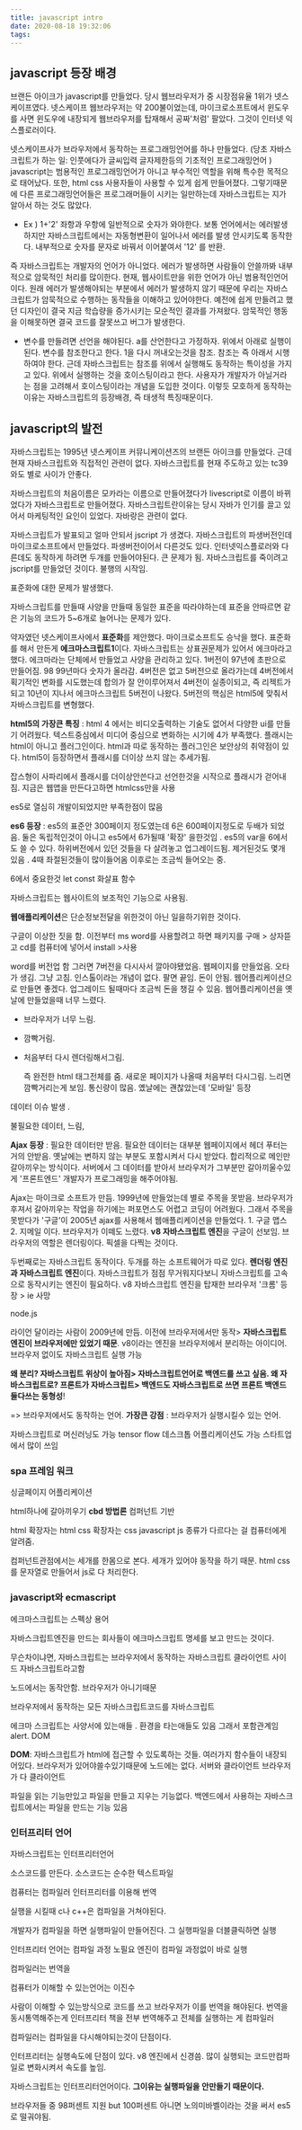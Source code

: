 ```yaml
---
title: javascript intro
date: 2020-08-18 19:32:06
tags:
---
```


## javascript 등장 배경

브랜든 아이크가 javascript를 만들었다. 당시 웹브라우저가 중 시장점유율 1위가 넷스케이프였다. 넷스케이프 웹브라우저는 약 200불이었는데, 마이크로소프트에서 윈도우를 사면 윈도우에 내장되게 웹브라우저를 탑재해서 공짜'처럼' 팔았다. 그것이 인터넷 익스플로러이다.

 넷스케이프사가 브라우저에서 동작하는 프로그래밍언어를 하나 만들었다. (당초 자바스크립트가 하는 일: 인풋에다가 글씨입력 글자제한등의 기초적인 프로그래밍언어 ) javascript는 범용적인 프로그래밍언어가 아니고 부수적인 역할을 위해 특수한 목적으로 태어났다. 또한, html css 사용자들이 사용할 수 있게 쉽게 만들어졌다. 그렇기때문에 다른 프로그래밍언어들은 프로그래머들이 시키는 일만하는데 자바스크립트는 지가 알아서 하는 것도 많았다.

- Ex ) 1+'2' 좌항과 우항에 일반적으로 숫자가 와야한다. 보통 언어에서는 에러발생하지만 자바스크립트에서는 자동형변환이 일어나서 에러를 발생 안시키도록 동작한다. 내부적으로 숫자를 문자로 바꿔서 이어붙여서 '12' 를 반환.

 즉 자바스크립트는 개발자의 언어가 아니었다. 에러가 발생하면 사람들이 안쓸까봐 내부적으로 암묵적인 처리를 많이한다. 현재, 웹사이트만을 위한 언어가 아닌 범용적인언어이다. 원래 에러가 발생해야되는 부분에서 에러가 발생하지 않기 때문에 우리는 자바스크립트가 암묵적으로 수행하는 동작들을 이해하고 있어야한다. 예전에 쉽게 만들려고 했던 디자인이 결국 지금 학습량을 증가시키는 모순적인 결과를 가져왔다. 암묵적인 행동을 이해못하면 결국 코드를 잘못쓰고 버그가 발생한다. 

- 변수를 만들려면 선언을 해야된다. a를 산언한다고 가정하자. 위에서 아래로 실행이된다. 변수를 참조한다고 한다. 1을 다시 꺼내오는것을 참조. 참조는 즉 아래서 시행하여야 한다. 근데 자바스크립트는 참조를 위에서 실행해도 동작하는 특이성을 가지고 있다.  위에서 실행하는 것을 호이스팅이라고 한다.  사용자가 개발자가 아닐거라는 점을 고려해서 호이스팅이라는 개념을 도입한 것이다.  이렇듯 모호하게 동작하는 이유는 자바스크립트의 등장배경,  즉 태생적 특징때문이다. 

## javascript의 발전 

자바스크립트는 1995년 넷스케이프 커뮤니케이션즈의 브랜든 아이크를 만들었다. 근데 현재 자바스크립트와 직접적인 관련이 없다. 자바스크립트를 현재 주도하고 있는 tc39와도 별로 사이가 안좋다. 

자바스크립트의 처음이름은 모카라는 이름으로 만들어졌다가 livescript로 이름이 바뀌었다가 자바스크립트로 만들어졌다. 자바스크립트란이유는 당시 자바가 인기를 끌고 있어서 마케팅적인 요인이 있었다. 자바랑은 관련이 없다. 

자바스크립트가 발표되고 얼마 안되서 jscript 가 생겼다. 자바스크립트의 파생버전인데 마이크로소프트에서 만들었다. 파생버전이어서 다른것도 있다. 인터넷익스플로러와 다른데도 동작하게 하려면 두개를 만들어야된다. 큰 문제가 됨. 자바스크립트를 죽이려고 jscript를 만들었던 것이다. 불행의 시작임. 

표준화에 대한 문제가 발생했다. 

자바스크립트를 만들때 사양을 만들때 동일한 표준을 따라야하는데 표준을 안따르면 같은 기능의 코드가 5~6개로 늘어나는 문제가 있다.

약자였던 넷스케이프사에서 **표준화**를 제안했다. 마이크로소프트도 승낙을 했다.  표준화를 해서 만든게 **에크마스크립트1**이다. 자바스크립트는 상표권문제가 있어서 에크마라고 했다. 에크마라는 단체에서 만들었고 사양을 관리하고 있다. 1버전이 97년에 초판으로 만들어짐. 98 99년마다 숫자가 올라감. 4버전은 없고 5버전으로 올라가는데 4버전에서 획기적인 변화를 시도했는데 합의가 잘 안이루어져서 4버전이 실종이되고, 즉 리젝트가 되고 10년이 지나서 에크마스크립트 5버전이 나왔다. 5버전의 핵심은 html5에 맞춰서 자바스크립트를 변형했다.

 **html5의 가장큰 특징** :  html 4 에서는 비디오출력하는 기술도 없어서 다양한 ui를 만들기 어려웠다. 텍스트중심에서 미디어 중심으로 변화하는 시기에 4가 부족했다. 플래시는 html이 아니고 플러그인이다. html과 따로 동작하는 플러그인은 보안상의 취약점이 있다. html5이 등장하면서 플래시를 더이상 쓰지 않는 추세가됨. 

잡스형이 사파리에서 플래시를 더이상안쓴다고 선언한것을 시작으로 플래시가 걷어내짐. 지금은 웹앱을 만든다고하면 htmlcss만을 사용

es5로 열심히 개발이되었지만 부족한점이 많음

**es6 등장** : es5의 표준안 300페이지 정도였는데 6은 600페이지정도로 두배가 되었음.  둘은 독립적인것이 아니고 es5에서 6가될때 '확장' 을한것임 . es5의 var을 6에서도 쓸 수 있다. 하위버전에서 있던 것들을 다 살려놓고 업그레이드됨. 제거된것도 몇개 있음 . 4때 좌절된것들이 많이들어옴 이후로는 조금씩 들어오는 중. 

6에서 중요한것 let const 화살표 함수



자바스크립트는 웹사이트의 보조적인 기능으로 사용됨.

**웹애플리케이션**은 단순정보전달을 위한것이 아닌 일을하기위한 것이다. 

구글이 이상한 짓을 함. 이전부터 ms word를 사용할려고 하면 패키지를 구매 > 상자뜯고 cd를 컴퓨터에 넣어서 install >사용 

word를 버전업 함 그러면 7버전을 다시사서 깔아야됐었음. 웹페이지를 만들었음. 오타가 생김. 그냥 고침. 인스톨이라는 개념이 없다. 팔면 끝임. 돈이 안됨. 웹어플리케이션으로 만들면 좋겠다. 업그레이드 될때마다 조금씩 돈을 챙길 수 있음.  웹어플리케이션을 옛날에 만들었을때 너무 느렸다. 

- 브라우저가 너무 느림. 

- 깜빡거림.

-  처음부터 다시 렌더링해서그림.

   즉 완전한 html 태그전체를 줌. 새로운 페이지가 나올때 처음부터 다시그림.  느리면 깜빡거리는게 보임. 통신량이 많음. 옜날에는 괜찮았는데 '모바일' 등장

데이터 이슈 발생 . 

불필요한 데이터, 느림,

**Ajax 등장** : 필요한 데이터만 받음. 필요한 데이터는 대부분 웹페이지에서 헤더 푸터는 거의 안받음. 옛날에는 변하지 않는 부분도 포함시켜서 다시 받았다. 합리적으로 메인만 갈아끼우는 방식이다. 서버에서 그 데이터를 받아서 브라우저가 그부분만 갈아끼울수있게 '프론트엔드' 개발자가 프로그래밍을 해주어야됨. 

Ajax는 마이크로 소프트가 만듬. 1999년에 만들었는데 별로 주목을 못받음. 브라우저가 후져서 갈아끼우는 작업을 하기에는 퍼포먼스도 어렵고 코딩이 어려웠다. 그래서 주목을 못받다가 '구글'이 2005년 ajax를 사용해서 웹애플리케이션을 만들었다. 1. 구글 맵스 2. 지메일 이다. 브라우저가 이떼도 느렸다. **v8 자바스크립트 엔진**을 구글이 선보임. 브라우저의 역할은 렌더링이다. 픽셀을 다찍는 것이다. 

두번째로는 자바스크립트 동작이다. 두개를 하는 소프트웨어가 따로 있다. **렌더링 엔진과 자바스크립트 엔진**이다. 자바스크립트가 점점 무거워지다보니 자바스크립트를 고속으로 동작시키는 엔진이 필요하다. v8 자바스크립트 엔진을 탑재한 브라우저 '크롬' 등장 > ie 사망 



node.js

라이언 달이라는 사람이 2009년에 만듬. 이전에 브라우저에서만 동작> **자바스크립트엔진이 브라우저에만 있었기 때문**.  v8이라는 엔진을 브라우저에서 분리하는 아이디어. 브라우저 없이도 자바스크립트 실행 가능 

**왜 분리? 자바스크립트 위상이 높아짐> 자바스크립트언어로 백엔드를 쓰고 싶음. 왜 자바스크립트로? 프론트가 자바스크립트> 백엔드도 자바스크립트로 쓰면 프론트 백엔드 둘다쓰는 동형성**!  

=> 브라우저에서도 동작하는 언어. **가장큰 강점** : 브라우저가 실행시킬수 있는 언어.  

자바스크립트로 머신러닝도 가능 tensor flow 데스크톱 어플리케이션도 가능  스타트업에서 많이 쓰임

### spa 프레임 워크

싱글페이지 어플리케이션

html하나에 갈아끼우기 **cbd 방법론** 컴퍼넌트 기반 

html 확장자는 html css 확장자는 css  javascript js 종류가 다르다는 걸 컴퓨터에게 알려줌. 

컴퍼넌트관점에서는 세개를 한몸으로 본다. 세개가 있어야 동작을 하기 때문. html css를 문자열로 만들어서 js로 다 처리한다. 

### javascript와 ecmascript

에크마스크립트는 스펙상 용어

자바스크립트엔진을 만드는 회사들이 에크마스크립트 명세를 보고 만드는 것이다. 

무슨차이냐면, 자바스크립트는 브라우저에서 동작하는 자바스크립트 클라이언트 사이드 자바스크립트라고함

노드에서는 동작안함. 브라우저가 아니기때문

브라우저에서 동작하는 모든 자바스크립트코드를 자바스크립트

에크마 스크립트는 사양서에 있는애들 . 환경을 타는애들도 있음 그래서 포함관계임 alert. DOM

**DOM**:  자바스크립트가 html에 접근할 수 있도록하는 것들. 여러가지 함수들이 내장되어있다. 브라우저가 있어야쓸수있기때문에 노드에는 없다.  서버와 클라이언트 브라우저가 다 클라이언트

파일을 읽는 기능만있고 파일을 만들고 지우는 기능없다. 백엔드에서 사용하는 자바스크립트에서는 파일을 만드는 기능 있음



### 인터프리터 언어



자바스크립트는 인터프리터언어

소스코드를 만든다. 소스코드는 순수한 텍스트파일 

컴퓨터는 컴파일러 인터프리터를 이용해 번역 

실행을 시킬때 c나 c++은 컴파일을 거쳐야된다. 

개발자가 컴파일을 하면 실행파일이 만들어진다. 그 실행파일을 더블클릭하면 실행

인터프리터 언어는 컴파일 과정 노필요 엔진이 컴파일 과정없이 바로 실행

컴파일러는 번역을 

컴퓨터가 이해할 수 있는언어는 이진수

사람이 이해할 수 있는방식으로 코드를 쓰고 브라우저가 이를 번역을 해야된다. 번역을 동시통역해주는게 인터프리터 책을 전부 번역해주고 전체를 실행하는 게 컴파일러 

컴파일러는 컴파일을 다시해야되는것이 단점이다. 

인터프리터는 실행속도에 단점이 있다. v8 엔진에서 신경씀. 많이 실행되는 코드만컴파일로 변화시켜서 속도를 높임. 

자바스크립트는 인터프리터언어이다. **그이유는 실행파일을 안만들기 때문이다.** 

브라우저들 중 98퍼센트 지원 but 100퍼센트 아니면 노의미바벨이라는 것을 써서 es5로 떨궈야됨. 


